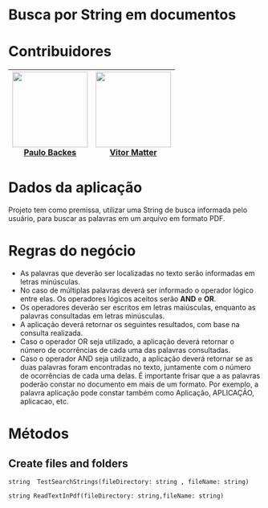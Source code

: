 # Busca por String em documentos

# Contribuidores
| <img src="https://avatars.githubusercontent.com/u/22084856?v=4" width=150px height=150px><br> [Paulo Backes](https://github.com/JrBackes)| <img src="https://avatars1.githubusercontent.com/u/43481916?s=400&u=2683d479631afcd710a45ec6cae3e82ba1a846bf&v=4" width=150px height=150px><br> [Vitor Matter](https://github.com/vmatter) |
|---|---|

# Dados da aplicação
Projeto tem como premissa, utilizar uma String de busca informada pelo usuário, para buscar as palavras em um arquivo em formato PDF.

# Regras do negócio
- As palavras que deverão ser localizadas no texto serão informadas em letras minúsculas.
- No caso de múltiplas palavras deverá ser informado o operador lógico entre elas. Os operadores lógicos aceitos serão **AND** e **OR**.
- Os operadores deverão ser escritos em letras maiúsculas, enquanto as palavras consultadas em letras minúsculas.
- A aplicação deverá retornar os seguintes resultados, com base na consulta realizada.
- Caso o operador OR seja utilizado, a aplicação deverá retornar o número de ocorrências de cada uma das palavras consultadas.
- Caso o operador AND seja utilizado, a aplicação deverá retornar se as duas palavras foram encontradas no texto, juntamente com o número de ocorrências de cada uma delas. 
É importante frisar que a as palavras poderão constar no documento em mais de um formato. Por exemplo, a palavra aplicação pode constar também como Aplicação, APLICAÇÃO, aplicacao, etc.

# Métodos

## Create files and folders

    string  TestSearchStrings(fileDirectory: string , fileName: string)
    
    string ReadTextInPdf(fileDirectory: string,fileName: string)



